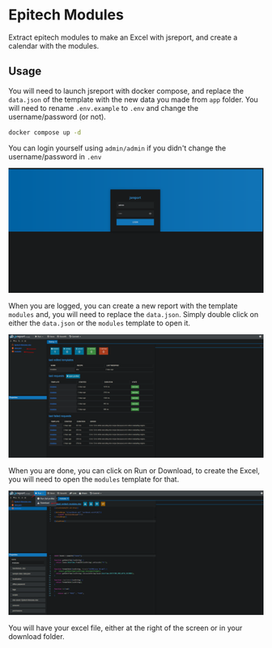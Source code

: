 # Epitech Modules

Extract epitech modules to make an Excel with jsreport, and create a calendar with the modules.

## Usage

You will need to launch jsreport with docker compose, and replace the `data.json` of the template with the new data you made from `app` folder.
You will need to rename `.env.example` to `.env` and change the username/password (or not).

```bash
docker compose up -d
```

You can login yourself using `admin/admin` if you didn't change the username/password in `.env`

![login page](img/image.png)

When you are logged, you can create a new report with the template `modules` and, you will need to replace the `data.json`.
Simply double click on either the `data.json` or the `modules` template to open it.

![jsreport dashboard](img/image-1.png)

When you are done, you can click on Run or Download, to create the Excel, you will need to open the `modules` template for that.

![run or download](img/image-2.png)

You will have your excel file, either at the right of the screen or in your download folder.
